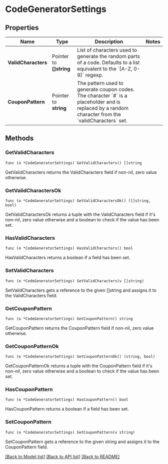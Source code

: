 # CodeGeneratorSettings

## Properties

Name | Type | Description | Notes
------------ | ------------- | ------------- | -------------
**ValidCharacters** | Pointer to **[]string** | List of characters used to generate the random parts of a code. Defaults to a list equivalent to the &#x60;[A-Z, 0-9]&#x60; regexp.  | 
**CouponPattern** | Pointer to **string** | The pattern used to generate coupon codes. The character &#x60;#&#x60; is a placeholder and is replaced by a random character from the &#x60;validCharacters&#x60; set.  | 

## Methods

### GetValidCharacters

`func (o *CodeGeneratorSettings) GetValidCharacters() []string`

GetValidCharacters returns the ValidCharacters field if non-nil, zero value otherwise.

### GetValidCharactersOk

`func (o *CodeGeneratorSettings) GetValidCharactersOk() ([]string, bool)`

GetValidCharactersOk returns a tuple with the ValidCharacters field if it's non-nil, zero value otherwise
and a boolean to check if the value has been set.

### HasValidCharacters

`func (o *CodeGeneratorSettings) HasValidCharacters() bool`

HasValidCharacters returns a boolean if a field has been set.

### SetValidCharacters

`func (o *CodeGeneratorSettings) SetValidCharacters(v []string)`

SetValidCharacters gets a reference to the given []string and assigns it to the ValidCharacters field.

### GetCouponPattern

`func (o *CodeGeneratorSettings) GetCouponPattern() string`

GetCouponPattern returns the CouponPattern field if non-nil, zero value otherwise.

### GetCouponPatternOk

`func (o *CodeGeneratorSettings) GetCouponPatternOk() (string, bool)`

GetCouponPatternOk returns a tuple with the CouponPattern field if it's non-nil, zero value otherwise
and a boolean to check if the value has been set.

### HasCouponPattern

`func (o *CodeGeneratorSettings) HasCouponPattern() bool`

HasCouponPattern returns a boolean if a field has been set.

### SetCouponPattern

`func (o *CodeGeneratorSettings) SetCouponPattern(v string)`

SetCouponPattern gets a reference to the given string and assigns it to the CouponPattern field.


[[Back to Model list]](../README.md#documentation-for-models) [[Back to API list]](../README.md#documentation-for-api-endpoints) [[Back to README]](../README.md)


